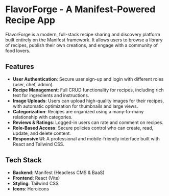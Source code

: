 # FlavorForge - A Manifest-Powered Recipe App

FlavorForge is a modern, full-stack recipe sharing and discovery platform built entirely on the Manifest framework. It allows users to browse a library of recipes, publish their own creations, and engage with a community of food lovers.

## Features

- **User Authentication**: Secure user sign-up and login with different roles (user, chef, admin).
- **Recipe Management**: Full CRUD functionality for recipes, including rich text for ingredients and instructions.
- **Image Uploads**: Users can upload high-quality images for their recipes, with automatic optimization for thumbnails and large views.
- **Categorization**: Recipes are organized using a many-to-many relationship with categories.
- **Reviews & Ratings**: Logged-in users can rate and comment on recipes.
- **Role-Based Access**: Secure policies control who can create, read, update, and delete content.
- **Responsive UI**: A professional and mobile-friendly interface built with React and Tailwind CSS.

## Tech Stack

- **Backend**: Manifest (Headless CMS & BaaS)
- **Frontend**: React (Vite)
- **Styling**: Tailwind CSS
- **Icons**: Heroicons
